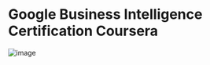 # Google Business Intelligence Certification Coursera

![image](https://user-images.githubusercontent.com/51030860/236160429-d583d3d1-cf53-4cad-918a-f17df2965d95.png)
